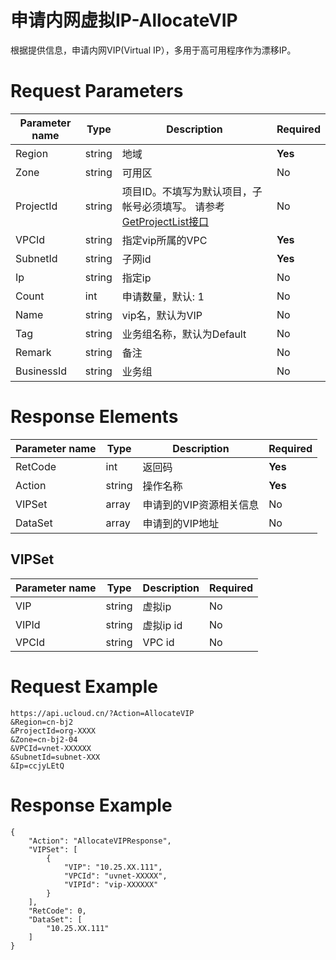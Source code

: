 # 申请内网虚拟IP-AllocateVIP

根据提供信息，申请内网VIP(Virtual IP），多用于高可用程序作为漂移IP。

# Request Parameters
|Parameter name|Type|Description|Required|
|---|---|---|---|
|Region|string|地域|**Yes**|
|Zone|string|可用区|No|
|ProjectId|string|项目ID。不填写为默认项目，子帐号必须填写。 请参考[GetProjectList接口](api/summary/get_project_list)|No|
|VPCId|string|指定vip所属的VPC|**Yes**|
|SubnetId|string|子网id|**Yes**|
|Ip|string|指定ip|No|
|Count|int|申请数量，默认: 1|No|
|Name|string|vip名，默认为VIP|No|
|Tag|string|业务组名称，默认为Default|No|
|Remark|string|备注|No|
|BusinessId|string|业务组|No|

# Response Elements
|Parameter name|Type|Description|Required|
|---|---|---|---|
|RetCode|int|返回码|**Yes**|
|Action|string|操作名称|**Yes**|
|VIPSet|array|申请到的VIP资源相关信息|No|
|DataSet|array|申请到的VIP地址|No|

## VIPSet
|Parameter name|Type|Description|Required|
|---|---|---|---|
|VIP|string|虚拟ip|No|
|VIPId|string|虚拟ip id|No|
|VPCId|string|VPC id|No|

# Request Example
```
https://api.ucloud.cn/?Action=AllocateVIP
&Region=cn-bj2
&ProjectId=org-XXXX
&Zone=cn-bj2-04
&VPCId=vnet-XXXXXX
&SubnetId=subnet-XXX
&Ip=ccjyLEtQ
```

# Response Example
```
{
    "Action": "AllocateVIPResponse", 
    "VIPSet": [
        {
            "VIP": "10.25.XX.111", 
            "VPCId": "uvnet-XXXXX", 
            "VIPId": "vip-XXXXXX"
        }
    ], 
    "RetCode": 0, 
    "DataSet": [
        "10.25.XX.111"
    ]
}
```

